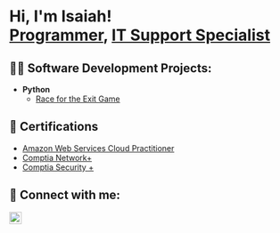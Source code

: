 <h1>Hi, I'm Isaiah! <br/><a href="https://github.com/Isaiahpeoples">Programmer</a>, <a href="https://www.linkedin.com/in/isaiah-peoples-a64653162/">IT Support Specialist</a></h1>

<h2>👨‍💻 Software Development Projects:</h2>

- <b>Python</b>
  - [Race for the Exit Game](https://github.com/Isaiahpeoples/RacefortheExitGame)

<h2>📄 Certifications</h2>

- [Amazon Web Services Cloud Practitioner](https://www.credly.com/badges/2bb9ac50-6072-4930-b3dd-31cfcd7711f0)
- [Comptia Network+](https://www.credly.com/badges/21bfa8ee-eddd-4b90-94df-d7f8a34322bc)
- [Comptia Security +](https://www.credly.com/badges/c6a91020-bc9f-4a8c-9dfd-4cb2172f0be1)

<h2> 🤳 Connect with me:</h2>

[<img align="left" alt="IsaiahPeoples | LinkedIn" width="22px" src="https://cdn.jsdelivr.net/npm/simple-icons@v3/icons/linkedin.svg" />][linkedin]

[linkedin]: https://www.linkedin.com/in/isaiah-peoples-a64653162/

<!--
**isaiahpeoples/isaiahpeoples** is a ✨ _special_ ✨ repository because its `README.md` (this file) appears on your GitHub profile.

Here are some ideas to get you started:

- 🔭 I’m currently working on ...
- 🌱 I’m currently learning ...
- 👯 I’m looking to collaborate on ...
- 🤔 I’m looking for help with ...
- 💬 Ask me about ...
- 📫 How to reach me: ...
- 😄 Pronouns: ...
- ⚡ Fun fact: ...
-->
